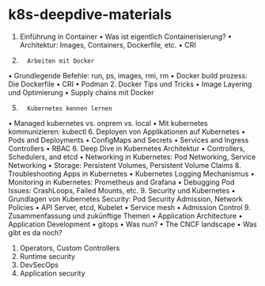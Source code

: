 # k8s-deepdive-materials



1.	Einführung in Container 
•	Was ist eigentlich Containerisierung? 
•	Architektur: Images, Containers, Dockerfile, etc. 
•	CRI 
2.       Arbeiten mit Docker 
•	Grundlegende Befehle: run, ps, images, rmi, rm 
•	Docker build prozess: Die Dockerfile 
•	CRI 
•	Podman 
2.	Docker Tips und Tricks 
•	Image Layering und Optimierung 
•	Supply chains mit Docker 

5.       Kubernetes kennen lernen 
•	Managed kubernetes vs. onprem vs. local 
•	Mit kubernetes kommunizieren: kubectl 
6.       Deployen von Applikationen auf Kubernetes 
•	Pods and Deployments 
•	ConfigMaps and Secrets 
•	Services and Ingress Controllers 
•	RBAC 
6.	Deep Dive in Kubernetes Architektur 
•	Controllers, Schedulers, and etcd 
•	Networking in Kubernetes: Pod Networking, Service Networking 
•	Storage: Persistent Volumes, Persistent Volume Claims 
8.       Troubleshooting Apps in Kubernetes 
•	Kubernetes Logging Mechanismus 
•	Monitoring in Kubernetes: Prometheus and Grafana 
•	Debugging Pod Issues: CrashLoops, Failed Mounts, etc. 
9.       Security und Kubernetes 
•	Grundlagen von Kubernetes Security: Pod Security Admission, Network Policies 
•	API Server, etcd, Kubelet 
•	Service mesh 
•	Admission Control 
9.	Zusammenfassung und zukünftige Themen 
•	Application Architecture 
•	Application Development 
•	gitops 
•	Was nun? 
•	The CNCF landscape 
•	Was gibt es da noch? 
1.	Operators, Custom Controllers 
2.	Runtime security 
3.	DevSecOps 
4.	Application security 

